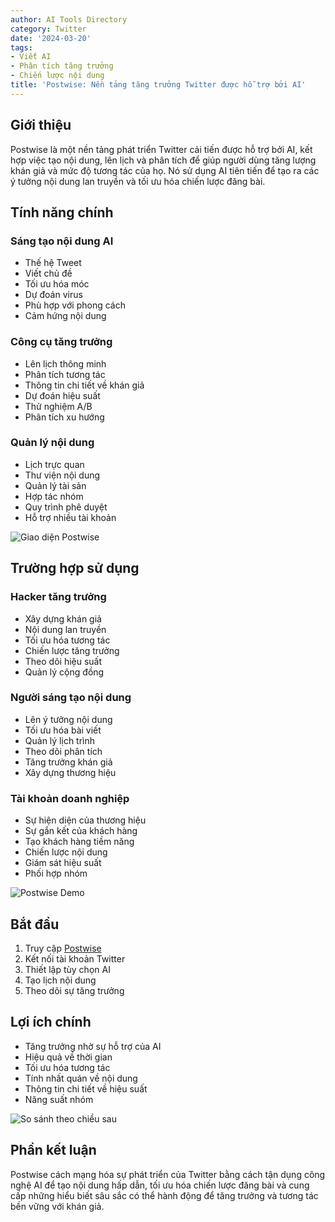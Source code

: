 ```yaml
---
author: AI Tools Directory
category: Twitter
date: '2024-03-20'
tags:
- Viết AI
- Phân tích tăng trưởng
- Chiến lược nội dung
title: 'Postwise: Nền tảng tăng trưởng Twitter được hỗ trợ bởi AI'
---
```


## Giới thiệu

Postwise là một nền tảng phát triển Twitter cải tiến được hỗ trợ bởi AI, kết hợp việc tạo nội dung, lên lịch và phân tích để giúp người dùng tăng lượng khán giả và mức độ tương tác của họ. Nó sử dụng AI tiên tiến để tạo ra các ý tưởng nội dung lan truyền và tối ưu hóa chiến lược đăng bài.

## Tính năng chính

### Sáng tạo nội dung AI
- Thế hệ Tweet
- Viết chủ đề
- Tối ưu hóa móc
- Dự đoán virus
- Phù hợp với phong cách
- Cảm hứng nội dung

### Công cụ tăng trưởng
- Lên lịch thông minh
- Phân tích tương tác
- Thông tin chi tiết về khán giả
- Dự đoán hiệu suất
- Thử nghiệm A/B
- Phân tích xu hướng

### Quản lý nội dung
- Lịch trực quan
- Thư viện nội dung
- Quản lý tài sản
- Hợp tác nhóm
- Quy trình phê duyệt
- Hỗ trợ nhiều tài khoản

![Giao diện Postwise](/imgs/postwise/interface.jpg)

## Trường hợp sử dụng

### Hacker tăng trưởng
- Xây dựng khán giả
- Nội dung lan truyền
- Tối ưu hóa tương tác
- Chiến lược tăng trưởng
- Theo dõi hiệu suất
- Quản lý cộng đồng

### Người sáng tạo nội dung
- Lên ý tưởng nội dung
- Tối ưu hóa bài viết
- Quản lý lịch trình
- Theo dõi phân tích
- Tăng trưởng khán giả
- Xây dựng thương hiệu

### Tài khoản doanh nghiệp
- Sự hiện diện của thương hiệu
- Sự gắn kết của khách hàng
- Tạo khách hàng tiềm năng
- Chiến lược nội dung
- Giám sát hiệu suất
- Phối hợp nhóm

![Postwise Demo](/imgs/postwise/demo.jpg)

## Bắt đầu

1. Truy cập [Postwise](https://postwise.ai)
2. Kết nối tài khoản Twitter
3. Thiết lập tùy chọn AI
4. Tạo lịch nội dung
5. Theo dõi sự tăng trưởng

## Lợi ích chính

- Tăng trưởng nhờ sự hỗ trợ của AI
- Hiệu quả về thời gian
- Tối ưu hóa tương tác
- Tính nhất quán về nội dung
- Thông tin chi tiết về hiệu suất
- Năng suất nhóm

![So sánh theo chiều sau](/imgs/postwise/comparison.jpg)

## Phần kết luận

Postwise cách mạng hóa sự phát triển của Twitter bằng cách tận dụng công nghệ AI để tạo nội dung hấp dẫn, tối ưu hóa chiến lược đăng bài và cung cấp những hiểu biết sâu sắc có thể hành động để tăng trưởng và tương tác bền vững với khán giả.